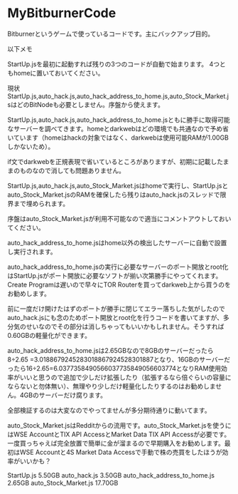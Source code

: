 # MyBitburnerCode

Bitburnerというゲームで使っているコードです。主にバックアップ目的。

以下メモ


StartUp.jsを最初に起動すれば残りの3つのコードが自動で始まります。
4つともhomeに置いておいてください。

現状StartUp.js,auto_hack.js,auto_hack_address_to_home.js,auto_Stock_Market.jsはどのBitNodeも必要としません。序盤から使えます。


StartUp.js,auto_hack.js,auto_hack_address_to_home.jsともに勝手に取得可能なサーバーを調べてきます。homeとdarkwebはどの環境でも共通なので予め省いています（homeはhackの対象ではなく、darkwebは使用可能RAMが1.00GBしかないため）。

if文でdarkwebを正規表現で省いているところがありますが、初期に記載したままのものなので消しても問題ありません。

StartUp.js,auto_hack.js,auto_Stock_Market.jsはhomeで実行し、StartUp.jsとauto_Stock_Market.jsのRAMを確保したら残りはauto_hack.jsのスレッドで限界まで埋められます。

序盤はauto_Stock_Market.jsが利用不可能なので適当にコメントアウトしておいてください。

auto_hack_address_to_home.jsはhome以外の検出したサーバーに自動で設置し実行されます。

auto_hack_address_to_home.jsの実行に必要なサーバーのポート開放とroot化はStartUp.jsがポート開放に必要なソフトが揃い次第勝手にやってくれます。Create Programは遅いので早々にTOR Routerを買ってdarkweb上から買うのをお勧めします。

前に一度だけ開けたはずのポートが勝手に閉じてエラー落ちした気がしたのでauto_hack.jsにも念のためポート開放とroot化を行うコードを書いてますが、多分気のせいなのでその部分は消しちゃってもいいかもしれません。そうすれば0.60GBの軽量化ができます。

auto_hack_address_to_home.jsは2.65GBなので8GBのサーバーだったら8÷2.65 =3.0188679245283018867924528301887となり、16GBのサーバーだったら16÷2.65=6.0377358490566037735849056603774となりRAM使用効率がいいと思うので追加で少しだけ拡張したり（拡張するなら倍ぐらいの容量にならないと勿体無い）、無理やり少しだけ軽量化したりするのはお勧めしません。4GBのサーバーだけ腐ります。

全部検証するのは大変なのでやってませんが多分期待通りに動いてます。


auto_Stock_Market.jsはRedditからの流用です。auto_Stock_Market.jsを使うにはWSE AccountとTIX API AccessとMarket Data TIX API Accessが必要です。一度買っちゃえば完全放置で簡単に金が溜まるので早期購入をお勧めします。最初はWSE Accountと4S Market Data Accessで手動で株の売買をしたほうが効率がいいかも？

StartUp.js 5.50GB
auto_hack.js 3.50GB
auto_hack_address_to_home.js 2.65GB
auto_Stock_Market.js 17.70GB
